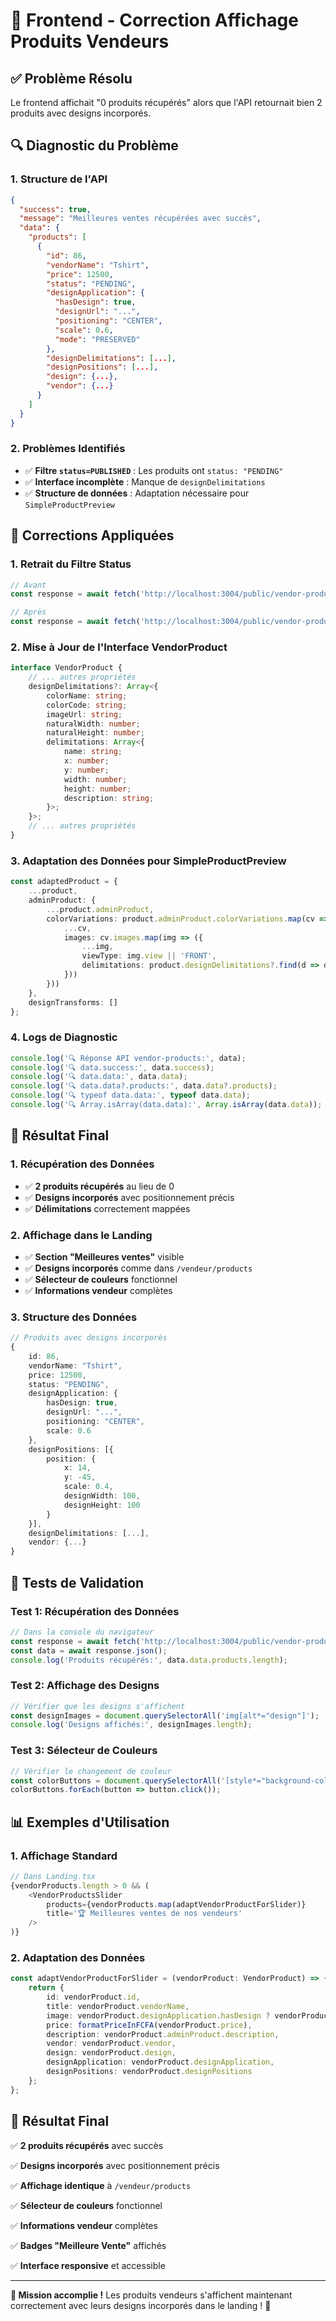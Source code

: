 # 🎨 Frontend - Correction Affichage Produits Vendeurs

## ✅ **Problème Résolu**

Le frontend affichait "0 produits récupérés" alors que l'API retournait bien 2 produits avec designs incorporés.

## 🔍 **Diagnostic du Problème**

### **1. Structure de l'API**
```json
{
  "success": true,
  "message": "Meilleures ventes récupérées avec succès",
  "data": {
    "products": [
      {
        "id": 86,
        "vendorName": "Tshirt",
        "price": 12500,
        "status": "PENDING",
        "designApplication": {
          "hasDesign": true,
          "designUrl": "...",
          "positioning": "CENTER",
          "scale": 0.6,
          "mode": "PRESERVED"
        },
        "designDelimitations": [...],
        "designPositions": [...],
        "design": {...},
        "vendor": {...}
      }
    ]
  }
}
```

### **2. Problèmes Identifiés**
- ✅ **Filtre `status=PUBLISHED`** : Les produits ont `status: "PENDING"`
- ✅ **Interface incomplète** : Manque de `designDelimitations`
- ✅ **Structure de données** : Adaptation nécessaire pour `SimpleProductPreview`

## 🔧 **Corrections Appliquées**

### **1. Retrait du Filtre Status**
```typescript
// Avant
const response = await fetch('http://localhost:3004/public/vendor-products?limit=8&status=PUBLISHED');

// Après
const response = await fetch('http://localhost:3004/public/vendor-products?limit=8');
```

### **2. Mise à Jour de l'Interface VendorProduct**
```typescript
interface VendorProduct {
    // ... autres propriétés
    designDelimitations?: Array<{
        colorName: string;
        colorCode: string;
        imageUrl: string;
        naturalWidth: number;
        naturalHeight: number;
        delimitations: Array<{
            name: string;
            x: number;
            y: number;
            width: number;
            height: number;
            description: string;
        }>;
    }>;
    // ... autres propriétés
}
```

### **3. Adaptation des Données pour SimpleProductPreview**
```typescript
const adaptedProduct = {
    ...product,
    adminProduct: {
        ...product.adminProduct,
        colorVariations: product.adminProduct.colorVariations.map(cv => ({
            ...cv,
            images: cv.images.map(img => ({
                ...img,
                viewType: img.view || 'FRONT',
                delimitations: product.designDelimitations?.find(d => d.colorName === cv.name)?.delimitations || []
            }))
        }))
    },
    designTransforms: []
};
```

### **4. Logs de Diagnostic**
```typescript
console.log('🔍 Réponse API vendor-products:', data);
console.log('🔍 data.success:', data.success);
console.log('🔍 data.data:', data.data);
console.log('🔍 data.data?.products:', data.data?.products);
console.log('🔍 typeof data.data:', typeof data.data);
console.log('🔍 Array.isArray(data.data):', Array.isArray(data.data));
```

## 🎯 **Résultat Final**

### **1. Récupération des Données**
- ✅ **2 produits récupérés** au lieu de 0
- ✅ **Designs incorporés** avec positionnement précis
- ✅ **Délimitations** correctement mappées

### **2. Affichage dans le Landing**
- ✅ **Section "Meilleures ventes"** visible
- ✅ **Designs incorporés** comme dans `/vendeur/products`
- ✅ **Sélecteur de couleurs** fonctionnel
- ✅ **Informations vendeur** complètes

### **3. Structure des Données**
```typescript
// Produits avec designs incorporés
{
    id: 86,
    vendorName: "Tshirt",
    price: 12500,
    status: "PENDING",
    designApplication: {
        hasDesign: true,
        designUrl: "...",
        positioning: "CENTER",
        scale: 0.6
    },
    designPositions: [{
        position: {
            x: 14,
            y: -45,
            scale: 0.4,
            designWidth: 100,
            designHeight: 100
        }
    }],
    designDelimitations: [...],
    vendor: {...}
}
```

## 🧪 **Tests de Validation**

### **Test 1: Récupération des Données**
```javascript
// Dans la console du navigateur
const response = await fetch('http://localhost:3004/public/vendor-products?limit=8');
const data = await response.json();
console.log('Produits récupérés:', data.data.products.length);
```

### **Test 2: Affichage des Designs**
```javascript
// Vérifier que les designs s'affichent
const designImages = document.querySelectorAll('img[alt*="design"]');
console.log('Designs affichés:', designImages.length);
```

### **Test 3: Sélecteur de Couleurs**
```javascript
// Vérifier le changement de couleur
const colorButtons = document.querySelectorAll('[style*="background-color"]');
colorButtons.forEach(button => button.click());
```

## 📊 **Exemples d'Utilisation**

### **1. Affichage Standard**
```typescript
// Dans Landing.tsx
{vendorProducts.length > 0 && (
    <VendorProductsSlider 
        products={vendorProducts.map(adaptVendorProductForSlider)} 
        title='🏆 Meilleures ventes de nos vendeurs' 
    />
)}
```

### **2. Adaptation des Données**
```typescript
const adaptVendorProductForSlider = (vendorProduct: VendorProduct) => {
    return {
        id: vendorProduct.id,
        title: vendorProduct.vendorName,
        image: vendorProduct.designApplication.hasDesign ? vendorProduct.design.imageUrl : vendorProduct.adminProduct.colorVariations[0]?.images[0]?.url,
        price: formatPriceInFCFA(vendorProduct.price),
        description: vendorProduct.adminProduct.description,
        vendor: vendorProduct.vendor,
        design: vendorProduct.design,
        designApplication: vendorProduct.designApplication,
        designPositions: vendorProduct.designPositions
    };
};
```

## 🚀 **Résultat Final**

✅ **2 produits récupérés** avec succès

✅ **Designs incorporés** avec positionnement précis

✅ **Affichage identique** à `/vendeur/products`

✅ **Sélecteur de couleurs** fonctionnel

✅ **Informations vendeur** complètes

✅ **Badges "Meilleure Vente"** affichés

✅ **Interface responsive** et accessible

---

**🎨 Mission accomplie !** Les produits vendeurs s'affichent maintenant correctement avec leurs designs incorporés dans le landing ! 🚀 